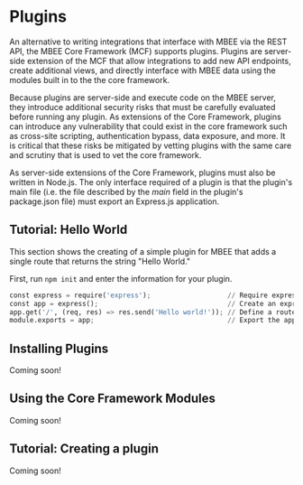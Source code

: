 # Plugins

An alternative to writing integrations that interface with MBEE via the REST 
API, the MBEE Core Framework (MCF) supports plugins. Plugins are server-side 
extension of the MCF that allow integrations to add new API endpoints, create
additional views, and directly interface with MBEE data using the modules built
in to the the core framework.

Because plugins are server-side and execute code on the MBEE server, they 
introduce additional security risks that must be carefully evaluated before 
running any plugin. As extensions of the Core Framework, plugins can introduce
any vulnerability that could exist in the core framework such as cross-site
scripting, authentication bypass, data exposure, and more. It is critical that 
these risks be mitigated by vetting plugins with the same care and scrutiny that
is used to vet the core framework.

As server-side extensions of the Core Framework, plugins must also be written in
Node.js. The only interface required of a plugin is that the plugin's main file 
(i.e. the file described by the *main* field in the plugin's package.json file)
must export an Express.js application.


## Tutorial: Hello World

This section shows the creating of a simple plugin for MBEE that adds a single
route that returns the string "Hello World."

First, run `npm init` and enter the information for your plugin.

```python
const express = require('express');                   // Require express
const app = express();                                // Create an express app
app.get('/', (req, res) => res.send('Hello world!')); // Define a route
module.exports = app;                                 // Export the app
```

## Installing Plugins 

Coming soon!

## Using the Core Framework Modules

Coming soon!

## Tutorial: Creating a plugin

Coming soon!

